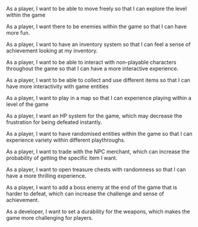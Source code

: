 As a player, I want to be able to move freely so that I can explore the level within the game

As a player, I want there to be enemies within the game so that I can have more fun.

As a player, I want to have an inventory system so that I can feel a sense of achievement looking at my inventory.

As a player, I want to be able to interact with non-playable characters throughout the game so that I can have a more interactive experience.

As a player, I want to be able to collect and use different items so that I can have more interactivity with game entities

As a player, I want to play in a map so that I can experience playing within a level of the game

As a player, I want an HP system for the game, which may decrease the frustration for being defeated instantly.

As a player, I want to have randomised entities within the game so that I can experience variety within different playthroughs.

As a player, I want to trade with the NPC merchant, which can increase the probability of getting the specific item I want.

As a player, I want to open treasure chests with randomness so that I can have a more thrilling experience.

As a player, I want to add a boss enemy at the end of the game that is harder to defeat, which can increase the challenge and sense of achievement.

As a developer, I want to set a durability for the weapons, which makes the game more challenging for players.
